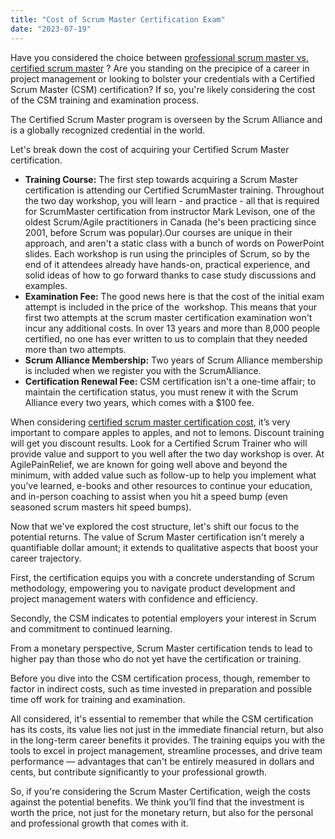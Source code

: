 ```yaml
---
title: "Cost of Scrum Master Certification Exam"
date: "2023-07-19"
---
```


Have you considered the choice between [professional scrum master vs. certified scrum master](/professional-scrum-master-vs-certified-scrum-master) ? Are you standing on the precipice of a career in project management or looking to bolster your credentials with a Certified Scrum Master (CSM) certification? If so, you're likely considering the cost of the CSM training and examination process.

The Certified Scrum Master program is overseen by the Scrum Alliance and is a globally recognized credential in the world.

Let's break down the cost of acquiring your Certified Scrum Master certification.

- **Training Course:** The first step towards acquiring a Scrum Master certification is attending our Certified ScrumMaster training. Throughout the two day workshop, you will learn - and practice - all that is required for ScrumMaster certification from instructor Mark Levison, one of the oldest Scrum/Agile practitioners in Canada (he's been practicing since 2001, before Scrum was popular).Our courses are unique in their approach, and aren't a static class with a bunch of words on PowerPoint slides. Each workshop is run using the principles of Scrum, so by the end of it attendees already have hands-on, practical experience, and solid ideas of how to go forward thanks to case study discussions and examples.
- **Examination Fee:** The good news here is that the cost of the initial exam attempt is included in the price of the  workshop. This means that your first two attempts at the scrum master certification examination won't incur any additional costs. In over 13 years and more than 8,000 people certified, no one has ever written to us to complain that they needed more than two attempts.
- **Scrum Alliance Membership:** Two years of Scrum Alliance membership is included when we register you with the ScrumAlliance.
- **Certification Renewal Fee:** CSM certification isn't a one-time affair; to maintain the certification status, you must renew it with the Scrum Alliance every two years, which comes with a $100 fee.

When considering [certified scrum master certification cost](/certified-scrum-master-certification-cost), it’s very important to compare apples to apples, and not to lemons. Discount training will get you discount results. Look for a Certified Scrum Trainer who will provide value and support to you well after the two day workshop is over. At AgilePainRelief, we are known for going well above and beyond the minimum, with added value such as follow-up to help you implement what you’ve learned, e-books and other resources to continue your education, and in-person coaching to assist when you hit a speed bump (even seasoned scrum masters hit speed bumps).

Now that we've explored the cost structure, let's shift our focus to the potential returns. The value of Scrum Master certification isn't merely a quantifiable dollar amount; it extends to qualitative aspects that boost your career trajectory.

First, the certification equips you with a concrete understanding of Scrum methodology, empowering you to navigate product development and project management waters with confidence and efficiency.

Secondly, the CSM indicates to potential employers your interest in Scrum and commitment to continued learning.

From a monetary perspective, Scrum Master certification tends to lead to higher pay than those who do not yet have the certification or training.

Before you dive into the CSM certification process, though, remember to factor in indirect costs, such as time invested in preparation and possible time off work for training and examination.

All considered, it's essential to remember that while the CSM certification has its costs, its value lies not just in the immediate financial return, but also in the long-term career benefits it provides. The training equips you with the tools to excel in project management, streamline processes, and drive team performance — advantages that can't be entirely measured in dollars and cents, but contribute significantly to your professional growth.

So, if you're considering the Scrum Master Certification, weigh the costs against the potential benefits. We think you’ll find that the investment is worth the price, not just for the monetary return, but also for the personal and professional growth that comes with it.
